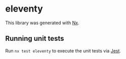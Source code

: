 # eleventy

This library was generated with [Nx](https://nx.dev).

## Running unit tests

Run `nx test eleventy` to execute the unit tests via [Jest](https://jestjs.io).
